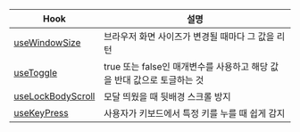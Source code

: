 |Hook|설명|
|-|-|
|[useWindowSize](https://github.com/sasha1107/react-study/tree/main/hooks/useWindowSize)|브라우저 화면 사이즈가 변경될 때마다 그 값을 리턴|
|[useToggle](https://github.com/sasha1107/react-study/tree/main/hooks/useToggle)|true 또는 false인 매개변수를 사용하고 해당 값을 반대 값으로 토글하는 것|
|[useLockBodyScroll](https://github.com/sasha1107/react-study/tree/main/hooks/useLockBodyScroll)|모달 띄웠을 때 뒷배경 스크롤 방지|
|[useKeyPress](https://github.com/sasha1107/react-study/tree/main/hooks/useKeyPress)|사용자가 키보드에서 특정 키를 누를 때 쉽게 감지|